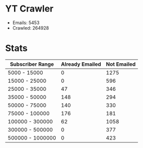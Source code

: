 # YT Crawler
- Emails: 5453
- Crawled: 264928

# Stats
| Subscriber Range  | Already Emailed | Not Emailed |
|-------|-------|-------|
| 5000 - 15000 | 0 | 1275 |
| 15000 - 25000 | 0 | 596 |
| 25000 - 35000 | 47 | 346 |
| 35000 - 50000 | 148 | 294 |
| 50000 - 75000 | 140 | 330 |
| 75000 - 100000 | 176 | 181 |
| 100000 - 300000 | 62 | 1058 |
| 300000 - 500000 | 0 | 377 |
| 500000 - 1000000 | 0 | 423 |
